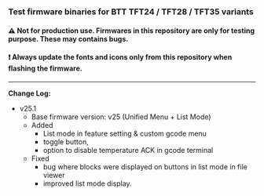 ### Test firmware binaries for BTT TFT24 / TFT28 / TFT35 variants
#### :warning: Not for production use. Firmwares in this repository are only for testing purpose. These may contains bugs.

#### :heavy_exclamation_mark: Always update the fonts and icons only from this repository when flashing the firmware.

---
**Change Log:**
- v25.1
   - Base firmware version: v25 (Unified Menu + List Mode)
   - Added
     - List mode in feature setting & custom gcode menu
     - toggle button, 
     - option to disable temperature ACK in gcode terminal
   - Fixed
     - bug where blocks were displayed on buttons in list mode in file viewer
     - improved list mode display.
